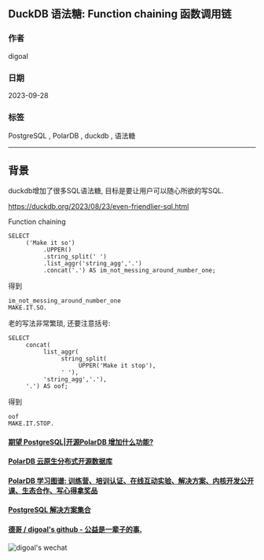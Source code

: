 ## DuckDB 语法糖: Function chaining 函数调用链  
                                                            
### 作者                                                            
digoal                                                            
                                                            
### 日期                                                            
2023-09-28                                                           
                                                            
### 标签                                                            
PostgreSQL , PolarDB , duckdb , 语法糖                 
                                                            
----                                                            
                                                            
## 背景             
duckdb增加了很多SQL语法糖, 目标是要让用户可以随心所欲的写SQL.               
        
https://duckdb.org/2023/08/23/even-friendlier-sql.html        
          
Function chaining    
    
```  
SELECT   
     ('Make it so')  
          .UPPER()  
          .string_split(' ')  
          .list_aggr('string_agg','.')  
          .concat('.') AS im_not_messing_around_number_one;  
```  
  
得到  
  
```  
im_not_messing_around_number_one  
MAKE.IT.SO.  
```  
  
老的写法非常繁琐, 还要注意括号:  
  
```  
SELECT   
     concat(  
          list_aggr(  
               string_split(  
                    UPPER('Make it stop'),  
               ' '),  
          'string_agg','.'),  
     '.') AS oof;  
```  
  
得到  
  
```  
oof  
MAKE.IT.STOP.  
```  
  
  
#### [期望 PostgreSQL|开源PolarDB 增加什么功能?](https://github.com/digoal/blog/issues/76 "269ac3d1c492e938c0191101c7238216")
  
  
#### [PolarDB 云原生分布式开源数据库](https://github.com/ApsaraDB "57258f76c37864c6e6d23383d05714ea")
  
  
#### [PolarDB 学习图谱: 训练营、培训认证、在线互动实验、解决方案、内核开发公开课、生态合作、写心得拿奖品](https://www.aliyun.com/database/openpolardb/activity "8642f60e04ed0c814bf9cb9677976bd4")
  
  
#### [PostgreSQL 解决方案集合](../201706/20170601_02.md "40cff096e9ed7122c512b35d8561d9c8")
  
  
#### [德哥 / digoal's github - 公益是一辈子的事.](https://github.com/digoal/blog/blob/master/README.md "22709685feb7cab07d30f30387f0a9ae")
  
  
![digoal's wechat](../pic/digoal_weixin.jpg "f7ad92eeba24523fd47a6e1a0e691b59")
  
